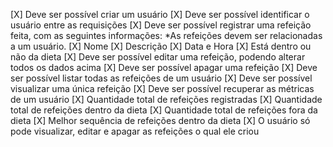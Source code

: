 [X] Deve ser possível criar um usuário
[X] Deve ser possível identificar o usuário entre as requisições
[X] Deve ser possível registrar uma refeição feita, com as seguintes informações:
    *As refeições devem ser relacionadas a um usuário.
    [X] Nome
    [X] Descrição
    [X] Data e Hora
    [X] Está dentro ou não da dieta
[X] Deve ser possível editar uma refeição, podendo alterar todos os dados acima
[X] Deve ser possível apagar uma refeição
[X] Deve ser possível listar todas as refeições de um usuário
[X] Deve ser possível visualizar uma única refeição
[X] Deve ser possível recuperar as métricas de um usuário
    [X] Quantidade total de refeições registradas
    [X] Quantidade total de refeições dentro da dieta
    [X] Quantidade total de refeições fora da dieta
    [X] Melhor sequência de refeições dentro da dieta
[X] O usuário só pode visualizar, editar e apagar as refeições o qual ele criou